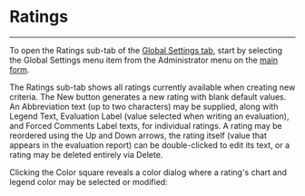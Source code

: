 # Ratings

***

To open the Ratings sub-tab of the [Global Settings tab](globset.md), start by selecting the Global Settings menu item from the Administrator menu on the [main form](7jjr.md).

The Ratings sub-tab shows all ratings currently available when creating new criteria.  The New button generates a new rating with blank default values.  An Abbreviation text (up to two characters) may be supplied, along with Legend Text, Evaluation Label (value selected when writing an evaluation), and Forced Comments Label texts, for individual ratings.  A rating may be reordered using the Up and Down arrows, the rating itself (value that appears in the evaluation report) can be double-clicked to edit its text, or a rating may be deleted entirely via Delete.

Clicking the Color square reveals a color dialog where a rating's chart and legend color may be selected or modified:
